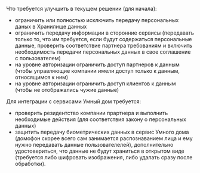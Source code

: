 Что требуется улучшить в текущем решении (для начала):

- ограничить или полностью исключить передачу персональных даных в Хранилище данных
- ограничить передачу информации в сторонние сервисы (передавать только то, что им требуется, если будут содержаться персональные данные, проверить соответствие партнера требованиям и включить необходимость передачи персональных данных в свое соглашение с пользователем)
- на уровне авторизации ограничить доступ партнеров к данным (чтобы управляющие компании имели доступ только к данным, относящимся к ним)
- на уровне авторизации ограничить доступ клиентов к данным (чтобы не отображались чужие данные)

Для интеграции с сервисами Умный дом требуется:

- проверить резидентство компании прартнера и выполнить необходимые действия (для соответствия закону о персональных данных)
- защитить передачу биометрических данных в сервис Умного дома (домофон скорее всего сам занимается распознаванием лица и ему нужно передавать данные пользователелей), дополнительно удостовериться, что данные не будут храниться в открытом виде (требуется либо шифровать изображения, либо удалать сразу после обработки).
